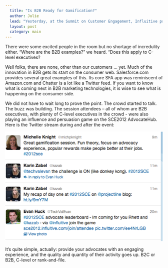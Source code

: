 ```yaml
---
  title: "Is B2B Ready for Gamification?"
  author: Julie
  lead: "Yesterday, at the Summit on Customer Engagement, Influitive presented a workshop on basic principles of gamification and how they can be applied to mobilize customer advocates. We wanted to provide some examples of good gamification, so we showed some videos from [TheFunTheory.com](http://thefuntheory.com/) and some effective examples from the consumer world."
  layout: post
  category: main
---
```


There were some excited people in the room but no shortage of incredulity either. “Where are the B2B examples?” we heard.  “Does this apply to C-level executives? 

Well folks, there are none, other than our customers … yet.  Much of the innovation in B2B gets its start on the consumer web.  Salesforce.com provides several great examples of this.  Its core SFA app was reminiscent of Amazon.com and Chatter is a lot like a Twitter feed.  If you want to know what is coming next in B2B marketing technologies, it is wise to see what is happening on the consumer side.

We did not have to wait long to prove the point.  The crowd started to talk. The buzz was building.  The session attendees – all of whom are B2B executives, with plenty of C-level executives in the crowd - were also playing an influence and persuasion game on the SCE2012 AdvocateHub.  Here is the Twitter stream during and after the event:

![Twitter stream during the event](/images/gamification_twitter.png)
 
It’s quite simple, actually: provide your advocates with an engaging experience, and the quality and quantity of their activity goes up.  B2C or B2B, C-level or rank-and-file.
